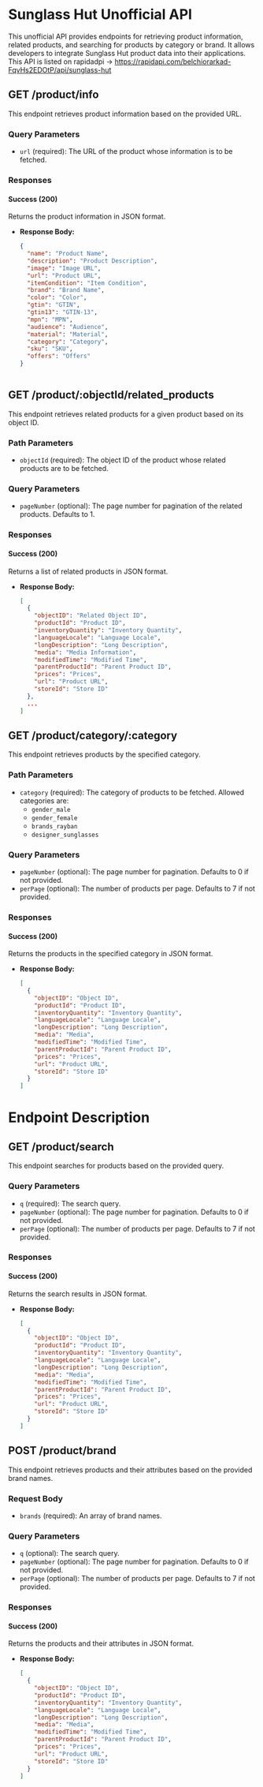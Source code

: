 # Sunglass Hut Unofficial API

This unofficial API provides endpoints for retrieving product information, related products, and searching for products by category or brand. It allows developers to integrate Sunglass Hut product data into their applications.
This API is listed on rapidadpi -> https://rapidapi.com/belchiorarkad-FqvHs2EDOtP/api/sunglass-hut

## GET /product/info

This endpoint retrieves product information based on the provided URL.

### Query Parameters

- `url` (required): The URL of the product whose information is to be fetched.

### Responses

#### Success (200)
Returns the product information in JSON format.

- **Response Body:**
  ```json
  {
    "name": "Product Name",
    "description": "Product Description",
    "image": "Image URL",
    "url": "Product URL",
    "itemCondition": "Item Condition",
    "brand": "Brand Name",
    "color": "Color",
    "gtin": "GTIN",
    "gtin13": "GTIN-13",
    "mpn": "MPN",
    "audience": "Audience",
    "material": "Material",
    "category": "Category",
    "sku": "SKU",
    "offers": "Offers"
  }



## GET /product/:objectId/related_products

This endpoint retrieves related products for a given product based on its object ID.

### Path Parameters

- `objectId` (required): The object ID of the product whose related products are to be fetched.

### Query Parameters

- `pageNumber` (optional): The page number for pagination of the related products. Defaults to 1.

### Responses

#### Success (200)
Returns a list of related products in JSON format.

- **Response Body:**
  ```json
  [
    {
      "objectID": "Related Object ID",
      "productId": "Product ID",
      "inventoryQuantity": "Inventory Quantity",
      "languageLocale": "Language Locale",
      "longDescription": "Long Description",
      "media": "Media Information",
      "modifiedTime": "Modified Time",
      "parentProductId": "Parent Product ID",
      "prices": "Prices",
      "url": "Product URL",
      "storeId": "Store ID"
    },
    ...
  ]

## GET /product/category/:category

This endpoint retrieves products by the specified category.

### Path Parameters

- `category` (required): The category of products to be fetched. Allowed categories are:
  - `gender_male`
  - `gender_female`
  - `brands_rayban`
  - `designer_sunglasses`

### Query Parameters

- `pageNumber` (optional): The page number for pagination. Defaults to 0 if not provided.
- `perPage` (optional): The number of products per page. Defaults to 7 if not provided.

### Responses

#### Success (200)
Returns the products in the specified category in JSON format.

- **Response Body:**
  ```json
  [
    {
      "objectID": "Object ID",
      "productId": "Product ID",
      "inventoryQuantity": "Inventory Quantity",
      "languageLocale": "Language Locale",
      "longDescription": "Long Description",
      "media": "Media",
      "modifiedTime": "Modified Time",
      "parentProductId": "Parent Product ID",
      "prices": "Prices",
      "url": "Product URL",
      "storeId": "Store ID"
    }
  ]

# Endpoint Description

## GET /product/search

This endpoint searches for products based on the provided query.

### Query Parameters

- `q` (required): The search query.
- `pageNumber` (optional): The page number for pagination. Defaults to 0 if not provided.
- `perPage` (optional): The number of products per page. Defaults to 7 if not provided.

### Responses

#### Success (200)
Returns the search results in JSON format.

- **Response Body:**
  ```json
  [
    {
      "objectID": "Object ID",
      "productId": "Product ID",
      "inventoryQuantity": "Inventory Quantity",
      "languageLocale": "Language Locale",
      "longDescription": "Long Description",
      "media": "Media",
      "modifiedTime": "Modified Time",
      "parentProductId": "Parent Product ID",
      "prices": "Prices",
      "url": "Product URL",
      "storeId": "Store ID"
    }
  ]


## POST /product/brand

This endpoint retrieves products and their attributes based on the provided brand names.

### Request Body

- `brands` (required): An array of brand names.

### Query Parameters

- `q` (optional): The search query.
- `pageNumber` (optional): The page number for pagination. Defaults to 0 if not provided.
- `perPage` (optional): The number of products per page. Defaults to 7 if not provided.

### Responses

#### Success (200)
Returns the products and their attributes in JSON format.

- **Response Body:**
  ```json
  [
    {
      "objectID": "Object ID",
      "productId": "Product ID",
      "inventoryQuantity": "Inventory Quantity",
      "languageLocale": "Language Locale",
      "longDescription": "Long Description",
      "media": "Media",
      "modifiedTime": "Modified Time",
      "parentProductId": "Parent Product ID",
      "prices": "Prices",
      "url": "Product URL",
      "storeId": "Store ID"
    }
  ]
